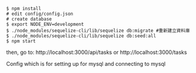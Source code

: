 

```
$ npm install
# edit config/config.json
# create database
$ export NODE_ENV=development
$ ./node_modules/sequelize-cli/lib/sequelize db:migrate #重新建立資料庫
$ ./node_modules/sequelize-cli/lib/sequelize db:seed:all
$ npm start
```

then, go to: http://localhost:3000/api/tasks or http://localhost:3000/tasks

Config
which is for setting up for mysql and connecting to mysql